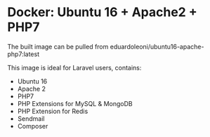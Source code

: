 # Docker: Ubuntu 16 + Apache2 + PHP7

The built image can be pulled from eduardoleoni/ubuntu16-apache-php7:latest

This image is ideal for Laravel users, contains:
- Ubuntu 16
- Apache 2
- PHP7
- PHP Extensions for MySQL & MongoDB
- PHP Extension for Redis
- Sendmail
- Composer
